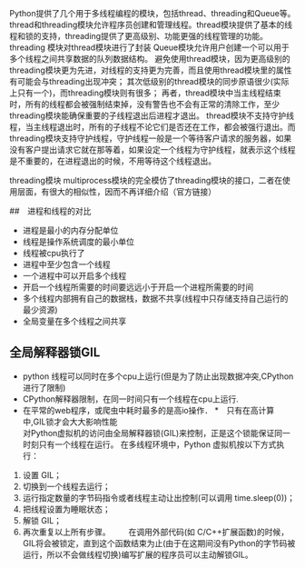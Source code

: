 Python提供了几个用于多线程编程的模块，包括thread、threading和Queue等。
thread和threading模块允许程序员创建和管理线程。thread模块提供了基本的线程和锁的支持，threading提供了更高级别、功能更强的线程管理的功能。
threading 模块对thread模块进行了封装
Queue模块允许用户创建一个可以用于多个线程之间共享数据的队列数据结构。
避免使用thread模块，因为更高级别的threading模块更为先进，对线程的支持更为完善，而且使用thread模块里的属性有可能会与threading出现冲突；
其次低级别的thread模块的同步原语很少(实际上只有一个)，而threading模块则有很多；
再者，thread模块中当主线程结束时，所有的线程都会被强制结束掉，没有警告也不会有正常的清除工作，至少threading模块能确保重要的子线程退出后进程才退出。
thread模块不支持守护线程，当主线程退出时，所有的子线程不论它们是否还在工作，都会被强行退出。而threading模块支持守护线程，守护线程一般是一个等待客户请求的服务器，如果没有客户提出请求它就在那等着，如果设定一个线程为守护线程，就表示这个线程是不重要的，在进程退出的时候，不用等待这个线程退出。

threading模块
multiprocess模块的完全模仿了threading模块的接口，二者在使用层面，有很大的相似性，因而不再详细介绍（官方链接）
 
##　进程和线程的对比
 * 进程是最小的内存分配单位
 * 线程是操作系统调度的最小单位
 * 线程被cpu执行了
 * 进程中至少包含一个线程
 * 一个进程中可以开启多个线程
 * 开启一个线程所需要的时间要远远小于开启一个进程所需要的时间
 * 多个线程内部拥有自己的数据栈，数据不共享(线程中只存储支持自己运行的最少资源)
 * 全局变量在多个线程之间共享 
## 全局解释器锁GIL
* python 线程可以同时在多个cpu上运行(但是为了防止出现数据冲突,CPython进行了限制)
* CPython解释器限制，在同一时间只有一个线程在cpu上运行.
* 在平常的web程序，或爬虫中耗时最多的是高io操作．
*　只有在高计算中,GIL锁才会大大影响性能    
对Python虚拟机的访问由全局解释器锁(GIL)来控制，正是这个锁能保证同一时刻只有一个线程在运行。
在多线程环境中，Python 虚拟机按以下方式执行：
1. 设置 GIL；
2. 切换到一个线程去运行；
3. 运行指定数量的字节码指令或者线程主动让出控制(可以调用 time.sleep(0))；
4. 把线程设置为睡眠状态；
5. 解锁 GIL；
6. 再次重复以上所有步骤。
　　在调用外部代码(如 C/C++扩展函数)的时候，GIL将会被锁定，直到这个函数结束为止(由于在这期间没有Python的字节码被运行，所以不会做线程切换)编写扩展的程序员可以主动解锁GIL。